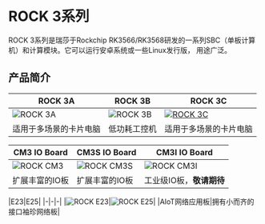 ﻿---
sidebar_label: '系列产品一览'
sidebar_position: 1
---

# ROCK 3系列

ROCK 3系列是瑞莎于Rockchip RK3566/RK3568研发的一系列SBC（单板计算机）和计算模块。它可以运行安卓系统或一些Linux发行版， 用途广泛。 

## 产品简介
|ROCK 3A|ROCK 3B|ROCK 3C|
|-|-|-|
|![ROCK 3A](/img/rock3/600px-Start-3a.webp)|![ROCK 3B](/img/rock3/600px-Start-3b.webp)|[![ROCK 3C](/img/rock3/600px-Start-3c.webp)](rock3c)|
|适用于多场景的卡片电脑|低功耗工控机|适用于多场景的卡片电脑|

|CM3 IO Board|CM3S IO Board|CM3I IO Board|
|-|-|-|
|![ROCK CM3](/img/rock3/600px-Start-io.webp)|![ROCK CM3S](/img/rock3/800px-Start-cm3sio.webp)|![ROCK CM3I](/img/rock3/CM3-Industrial-IO-Board.webp)|
|扩展丰富的IO板|扩展丰富的IO板|工业级IO板，**敬请期待**|

|E23|E25|
|-|-|-|
|![ROCK E23](/img/rock3/600px-Start-e23.webp)|![ROCK E25](/img/rock3/600px-Start-e25.webp)|
|AIoT网络应用板|拥有小而齐的接口袖珍网络板|

